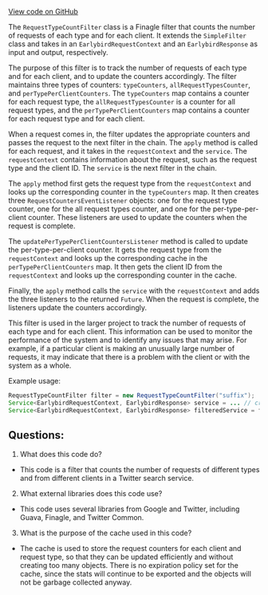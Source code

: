 [View code on GitHub](https://github.com/misbahsy/the-algorithm/src/java/com/twitter/search/earlybird_root/filters/RequestTypeCountFilter.java)

The `RequestTypeCountFilter` class is a Finagle filter that counts the number of requests of each type and for each client. It extends the `SimpleFilter` class and takes in an `EarlybirdRequestContext` and an `EarlybirdResponse` as input and output, respectively. 

The purpose of this filter is to track the number of requests of each type and for each client, and to update the counters accordingly. The filter maintains three types of counters: `typeCounters`, `allRequestTypesCounter`, and `perTypePerClientCounters`. The `typeCounters` map contains a counter for each request type, the `allRequestTypesCounter` is a counter for all request types, and the `perTypePerClientCounters` map contains a counter for each request type and for each client. 

When a request comes in, the filter updates the appropriate counters and passes the request to the next filter in the chain. The `apply` method is called for each request, and it takes in the `requestContext` and the `service`. The `requestContext` contains information about the request, such as the request type and the client ID. The `service` is the next filter in the chain. 

The `apply` method first gets the request type from the `requestContext` and looks up the corresponding counter in the `typeCounters` map. It then creates three `RequestCountersEventListener` objects: one for the request type counter, one for the all request types counter, and one for the per-type-per-client counter. These listeners are used to update the counters when the request is complete. 

The `updatePerTypePerClientCountersListener` method is called to update the per-type-per-client counter. It gets the request type from the `requestContext` and looks up the corresponding cache in the `perTypePerClientCounters` map. It then gets the client ID from the `requestContext` and looks up the corresponding counter in the cache. 

Finally, the `apply` method calls the `service` with the `requestContext` and adds the three listeners to the returned `Future`. When the request is complete, the listeners update the counters accordingly. 

This filter is used in the larger project to track the number of requests of each type and for each client. This information can be used to monitor the performance of the system and to identify any issues that may arise. For example, if a particular client is making an unusually large number of requests, it may indicate that there is a problem with the client or with the system as a whole. 

Example usage:

```java
RequestTypeCountFilter filter = new RequestTypeCountFilter("suffix");
Service<EarlybirdRequestContext, EarlybirdResponse> service = ... // create service
Service<EarlybirdRequestContext, EarlybirdResponse> filteredService = filter.andThen(service);
```
## Questions: 
 1. What does this code do?
- This code is a filter that counts the number of requests of different types and from different clients in a Twitter search service.

2. What external libraries does this code use?
- This code uses several libraries from Google and Twitter, including Guava, Finagle, and Twitter Common.

3. What is the purpose of the cache used in this code?
- The cache is used to store the request counters for each client and request type, so that they can be updated efficiently and without creating too many objects. There is no expiration policy set for the cache, since the stats will continue to be exported and the objects will not be garbage collected anyway.